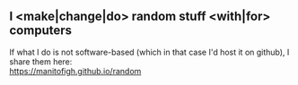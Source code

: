 ## I <make|change|do> random stuff <with|for> computers
If what I do is not software-based (which in that case I'd host it on github), I share them here: </br>
https://manitofigh.github.io/random
